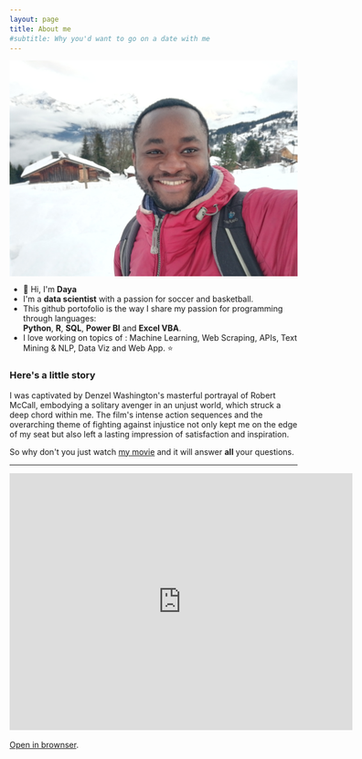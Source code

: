 ```yaml
---
layout: page
title: About me
#subtitle: Why you'd want to go on a date with me
---
```

<p align="center"> 
    <img src="assets/img/profil_portofolio.jpg" align="center"></img>
</p>

- 👋 Hi, I'm **Daya**
- I'm a **data scientist** with a passion for soccer and basketball.
- This github portofolio is the way I share my passion for programming through languages:  
 **Python**, **R**, **SQL**, **Power BI** and **Excel VBA**.  
- I love working on topics of : Machine Learning, Web Scraping, APIs, Text Mining & NLP, Data Viz and Web App. ⭐

### Here's a little story
I was captivated by Denzel Washington's masterful portrayal of Robert McCall, embodying a solitary avenger in an unjust world, which struck a deep chord within me. The film's intense action sequences and the overarching theme of fighting against injustice not only kept me on the edge of my seat but also left a lasting impression of satisfaction and inspiration.  

So why don't you just watch [my movie](https://en.wikipedia.org/wiki/The_Equalizer_(film)) and it will answer **all** your questions.  

---

<iframe width="600" height="450" src="https://en.wikipedia.org/wiki/The_Equalizer_(film)" frameborder="0" style="border:0" allowfullscreen sandbox="allow-storage-access-by-user-activation allow-scripts allow-same-origin allow-popups allow-popups-to-escape-sandbox"></iframe>  

[Open in brownser](https://en.wikipedia.org/wiki/The_Equalizer_(film)).  